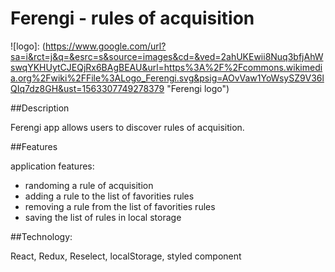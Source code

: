 # Ferengi - rules of acquisition

![logo]: (https://www.google.com/url?sa=i&rct=j&q=&esrc=s&source=images&cd=&ved=2ahUKEwii8Nuq3bfjAhWswqYKHUytCJEQjRx6BAgBEAU&url=https%3A%2F%2Fcommons.wikimedia.org%2Fwiki%2FFile%3ALogo_Ferengi.svg&psig=AOvVaw1YoWsySZ9V36lQIq7dz8GH&ust=1563307749278379 "Ferengi logo") 

##Description

Ferengi app allows users to discover rules of acquisition.

##Features

application features: 
*   randoming a rule of acquisition
*   adding a rule to the list of favorities rules
*   removing a rule from the list of favorities rules
*   saving the list of rules in local storage
 

##Technology:

React, Redux, Reselect, localStorage, styled component

